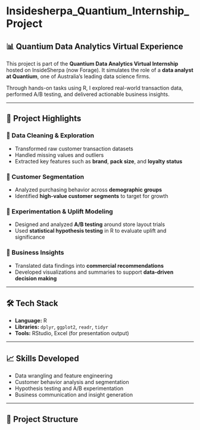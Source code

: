 # Insidesherpa_Quantium_Internship_Project

## 📊 Quantium Data Analytics Virtual Experience

This project is part of the **Quantium Data Analytics Virtual Internship** hosted on InsideSherpa (now Forage). It simulates the role of a **data analyst at Quantium**, one of Australia’s leading data science firms.

Through hands-on tasks using R, I explored real-world transaction data, performed A/B testing, and delivered actionable business insights.

---

## 🚀 Project Highlights

### 🔧 Data Cleaning & Exploration
- Transformed raw customer transaction datasets
- Handled missing values and outliers
- Extracted key features such as **brand**, **pack size**, and **loyalty status**

### 🧠 Customer Segmentation
- Analyzed purchasing behavior across **demographic groups**
- Identified **high-value customer segments** to target for growth

### 🧪 Experimentation & Uplift Modeling
- Designed and analyzed **A/B testing** around store layout trials
- Used **statistical hypothesis testing** in R to evaluate uplift and significance

### 💼 Business Insights
- Translated data findings into **commercial recommendations**
- Developed visualizations and summaries to support **data-driven decision making**

---

## 🛠 Tech Stack

- **Language:** R  
- **Libraries:** `dplyr`, `ggplot2`, `readr`, `tidyr`  
- **Tools:** RStudio, Excel (for presentation output)

---

## 📈 Skills Developed

- Data wrangling and feature engineering  
- Customer behavior analysis and segmentation  
- Hypothesis testing and A/B experimentation  
- Business communication and insight generation  

---

## 📂 Project Structure

